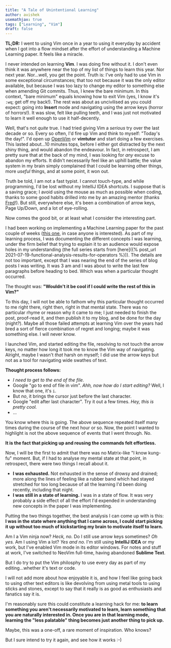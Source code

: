 ```yaml
---
title: "A Tale of Unintentional Learning"
author: avishek
usemathjax: true
tags: ["Learning", "Vim"]
draft: false 
---
```


**TL;DR:** I went to using Vim once in a year to using it everyday by accident when I got into a flow mindset after the effort of understanding a Machine Learning paper. It feels like a miracle.

I never intended on learning **Vim**. I was doing fine without it. I don't even think it was anywhere near the top of my list of things to learn this year. Nor next year. Nor...well, you get the point. Truth is: I've only had to use Vim in some exceptional circumstances; that too not because it was the only editor available, but because I was too lazy to change my editor to something else when amending Git commits. Thus, I knew the bare minimum. In this context, "bare minimum" equals knowing how to exit Vim (yes, I know it's ```:wq```; get off my back!). The rest was about as uncivilised as you could expect: going into **Insert** mode and navigating using the arrow keys (horror of horrors!). It was slow, felt like pulling teeth, and I was just not motivated to learn it well enough to use it half-decently.

Well, that's not *quite* true. I had tried giving Vim a *serious* try over the last decade or so. Every so often, I'd fire up Vim and think to myself: "Today's the day!". I'd open up [OpenVim](https://www.openvim.com) or **vimtutor** and start doing a few exercises. This lasted about...10 minutes tops, before I either got distracted by the next shiny thing, and would abandon the endeavour. In fact, in retrospect, I am pretty sure that at the back of my mind, I was looking for *any* excuse to abandon my efforts. It didn't necessarily feel like an uphill battle; the value system in my brain simply complained that I could be learning other things, more *useful* things, and at some point, it won out.

Truth be told, I am not a fast typist. I cannot touch-type, and while programming, I'd be lost without my IntelliJ IDEA shortcuts. I suppose that is a saving grace; I avoid using the mouse as much as possible when coding, thanks to some good habits drilled into me by an amazing mentor (thanks [Fred](https://twitter.com/fgeorge52)!). But still, everywhere else, it's been a combination of arrow keys, Page Up/Down, and a lot of eye-rolling.

Now comes the good bit, or at least what I consider the interesting part.

I had been working on implementing a Machine Learning paper for the past couple of weeks ([this one](https://arxiv.org/abs/2112.05131), in case anyone is interested). As part of my learning process, I was documenting the different concepts I was learning, under the firm belief that trying to explain it to an audience would expose holes in my understanding (the full series starts from [here]({% post_url 2021-07-19-functional-analysis-results-for-operators %})). The details are not too important, except that I was nearing the end of the series of blog posts I was writing. It was 3 am and I was about to write the last few paragraphs before heading to bed. Which was when a particular thought occurred.

The thought was: **"Wouldn't it be cool if I could write the rest of this in Vim?"**

To this day, I will not be able to fathom why this particular thought occurred to me right there, right then, right in that mental state. There was no particular rhyme or reason why it came to me; I just needed to finish the post, proof-read it, and then publish it to my blog, and be done for the day (night?). Maybe all those failed attempts at learning Vim over the years had bred a sort of fierce combination of regret and longing; maybe it was something else. I will never know.

I launched Vim, and started editing the file, resolving to not touch the arrow keys, no matter how long it took me to know the Vim way of navigating. Alright, maybe I wasn't *that* harsh on myself; I did use the arrow keys but not as a tool for navigating wide swathes of text.

**Thought process follows:**

- *I need to get to the end of the file.*
- Google "go to end of file in vim". *Ahh, now how do I start editing?* Well, I know that one, it's ```i```.
- But *no*, it brings the cursor just before the last character.
- Google "edit after last character". Try it out a few times. *Hey, this is pretty cool.*
- ...

You know where this is going. The above sequence repeated itself many times during the course of the next hour or so. Now, the point I wanted to highlight is not the above sequence of events that I went through. No.

**It is the fact that picking up and reusing the commands felt effortless.**

Now, I will be the first to admit that there was no Matrix-like "I know kung-fu" moment. But, if I had to analyse my mental state at that point, in retrospect, there were two things I recall about it.

- **I was exhausted.** Not exhausted in the sense of drowsy and drained; more along the lines of feeling like a rubber band which had stayed stretched for too long because of all the learning I'd been doing recently, including that night.
- **I was still in a state of learning.** I was in a state of flow. It was very probably a side effect of all the effort I'd expended in understanding new concepts in the paper I was implementing.

Putting the two things together, the best analysis I can come up with is this: **I was in the state where anything that I came across, I could start picking it up without too much of kickstarting my brain to motivate itself to learn.**

Am I a Vim ninja now? *Heck, no.* Do I still use arrow keys sometimes? *Oh yes.* Am I using Vim a lot? *Yes and no.* I'm still using **IntelliJ IDEA** or my work, but I've enabled Vim mode in its editor windows. For notes and stuff at work, I've switched to NeoVim full-time, having abandoned **Sublime Text**.

But I do try to put the Vim philosphy to use every day as part of my editing...whether it's text or code.

I will not add more about how enjoyable it is, and how I feel like going back to using other text editors is like devolving from using metal tools to using sticks and stones, except to say that it really is as good as enthusiasts and fanatics say it is.

I'm reasonably sure this could constitute a learning hack for me: **to learn something you aren't necessarily motivated to learn, learn something that you are naturally interested in. Once you are in that learning mode, learning the "less palatable" thing becomes just another thing to pick up.**

Maybe, this was a one-off, a rare moment of inspiration. Who knows?

But I sure intend to try it again, and see how it works :-)


